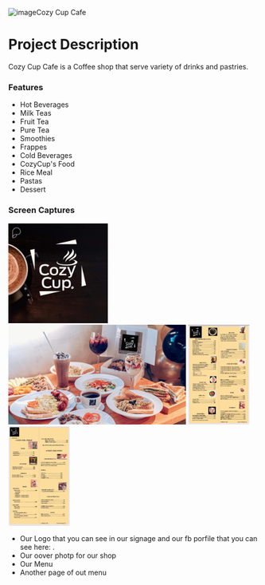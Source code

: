 ![image](https://github.com/user-attachments/assets/8da03556-80c4-453f-98fc-bd7aabd1deb6)Cozy Cup Cafe

<h1>Project Description</h1>
<p>Cozy Cup Cafe is a Coffee shop that serve variety of drinks and pastries.</p>

<h3>Features</h3>
<ul>
  <li>Hot Beverages</li>
  <li>Milk Teas</li>
  <li>Fruit Tea</li>
  <li>Pure Tea</li>
  <li>Smoothies</li>
  <li>Frappes</li>
  <li>Cold Beverages</li>
  <li>CozyCup's Food</li>
  <li>Rice Meal</li>
  <li>Pastas</li>
  <li>Dessert</li>
</ul>

<h3>Screen Captures</h3>
<p><img src = cozycuplogo.jpg height = "200"> <img src = cover.png height = "200"> <img src = fullmenu.jpg height = "200"> <img src = fullmenu2.jpg height = "200"></p>
<ul>
  <li>Our Logo that you can see in our signage and our fb porfile that you can see here: <a href = "https://www.facebook.com/cozycup.com.ph"></a>.</li>
  <li>Our oover photp for our shop</li>
  <li>Our Menu</li>
  <li>Another page of out menu</li>
</ul>
